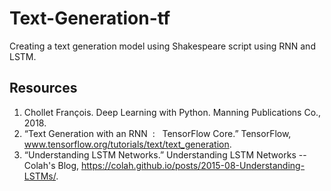 # Text-Generation-tf

Creating a text generation model using Shakespeare script using RNN and LSTM.

## Resources
1. Chollet François. Deep Learning with Python. Manning Publications Co., 2018.
2. “Text Generation with an RNN &nbsp;: &nbsp; TensorFlow Core.” TensorFlow, www.tensorflow.org/tutorials/text/text_generation.
3. “Understanding LSTM Networks.” Understanding LSTM Networks -- Colah's Blog, https://colah.github.io/posts/2015-08-Understanding-LSTMs/.
